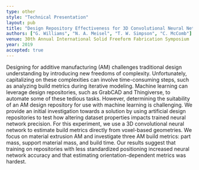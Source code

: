```yaml
---
type: other
style: "Technical Presentation"
layout: pub
title: "Design Repository Effectiveness for 3D Convolutional Neural Networks: Application to Additive Manufacturing"
authors: ["G. Williams", "N. A. Meisel", "T. W. Simpson", "C. McComb"]
venue: 30th Annual International Solid Freeform Fabrication Symposium
year: 2019
accepted: true
---
```

Designing for additive manufacturing (AM) challenges traditional design understanding by introducing new freedoms of complexity. Unfortunately, capitalizing on these complexities can involve time-consuming steps, such as analyzing build metrics during iterative modeling. Machine learning can leverage design repositories, such as GrabCAD and Thingiverse, to automate some of these tedious tasks. However, determining the suitability of an AM design repository for use with machine learning is challenging. We provide an initial investigation towards a solution by using artificial design repositories to test how altering dataset properties impacts trained neural network precision. For this experiment, we use a 3D convolutional neural network to estimate build metrics directly from voxel-based geometries. We focus on material extrusion AM and investigate three AM build metrics: part mass, support material mass, and build time. Our results suggest that training on repositories with less standardized positioning increased neural network accuracy and that estimating orientation-dependent metrics was hardest.
